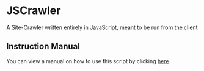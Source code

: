 # JSCrawler
A Site-Crawler written entirely in JavaScript, meant to be run from the client

## Instruction Manual
You can view a manual on how to use this script by clicking [here](https://dshepsis.github.io/JSCrawler).
